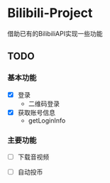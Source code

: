 # Bilibili-Project
借助已有的BilibiliAPI实现一些功能
## TODO

### 基本功能
- [X] 登录
    - 二维码登录
- [X] 获取账号信息
    - getLoginInfo

### 主要功能
- [ ] 下载音视频
- [ ] 自动投币  

